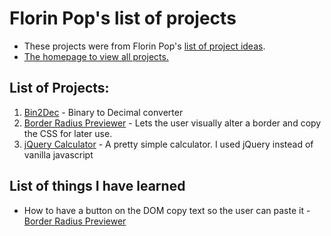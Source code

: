 # Florin Pop's list of projects

- These projects were from Florin Pop's [list of project ideas](https://github.com/florinpop17/app-ideas).
- [The homepage to view all projects.](https://rperry99.github.io/florinpop-app-ideas/index.html)

## List of Projects:

1. [Bin2Dec](https://rperry99.github.io/florinpop-app-ideas/01_Bin2Dec/index.html) - Binary to Decimal converter
2. [Border Radius Previewer](https://rperry99.github.io/florinpop-app-ideas/02_BorderPreviewer/index.html) - Lets the user visually alter a border and copy the CSS for later use.
3. [jQuery Calculator](https://rperry99.github.io/florinpop-app-ideas/03_Calculator/index.html) - A pretty simple calculator. I used jQuery instead of vanilla javascript

## List of things I have learned

- How to have a button on the DOM copy text so the user can paste it - [Border Radius Previewer](https://rperry99.github.io/florinpop-app-ideas/02_BorderPreviewer/index.html)
